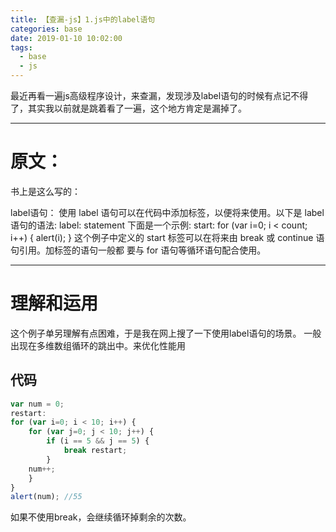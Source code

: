 ```yaml
---
title: 【查漏-js】1.js中的label语句
categories: base
date: 2019-01-10 10:02:00
tags:
  - base
  - js
---
```

最近再看一遍js高级程序设计，来查漏，发现涉及label语句的时候有点记不得了，其实我以前就是跳着看了一遍，这个地方肯定是漏掉了。

-----------------------
# 原文：
书上是这么写的：

label语句：
使用 label 语句可以在代码中添加标签，以便将来使用。以下是 label 语句的语法: label: statement
下面是一个示例:
    start: for (var i=0; i < count; i++) {
        alert(i);
}
这个例子中定义的 start 标签可以在将来由 break 或 continue 语句引用。加标签的语句一般都
要与 for 语句等循环语句配合使用。

-------------------------
# 理解和运用
这个例子单另理解有点困难，于是我在网上搜了一下使用label语句的场景。
一般出现在多维数组循环的跳出中。来优化性能用

## 代码
```javascript
var num = 0;
restart:
for (var i=0; i < 10; i++) {
    for (var j=0; j < 10; j++) {
        if (i == 5 && j == 5) {
            break restart;
        }
    num++;
    }
}
alert(num); //55
```
如果不使用break，会继续循环掉剩余的次数。
